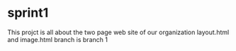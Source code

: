 # sprint1
This projct is all about the two page web site of our organization
layout.html and image.html branch is branch 1
